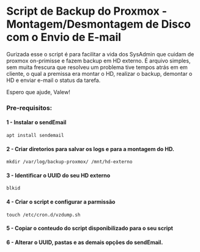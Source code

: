# Script de Backup do Proxmox - Montagem/Desmontagem de Disco com o Envio de E-mail 

Gurizada esse o script é para facilitar a vida dos SysAdmin que cuidam de proxmox on-primisse e fazem backup em HD externo. 
É arquivo simples, sem muita frescura que resolveu um problema tive tempos atrás em em cliente, o qual a premissa era montar o HD, realizar o backup, demontar o HD e enviar e-mail o status da tarefa.

Espero que ajude, Valew!

### Pre-requisitos:

#### 1 - Instalar o sendEmail

    apt install sendemail

#### 2 - Criar diretorios para salvar os logs e para a montagem do HD.

    mkdir /var/log/backup-proxmox/ /mnt/hd-externo

#### 3 - Identificar o UUID do seu HD externo

    blkid

#### 4 - Criar o script e configurar a parmissão

    touch /etc/cron.d/vzdump.sh

#### 5 - Copiar o conteudo do script disponibilizado para o seu script

#### 6 - Alterar o UUID, pastas e as demais opções do sendEmail.
